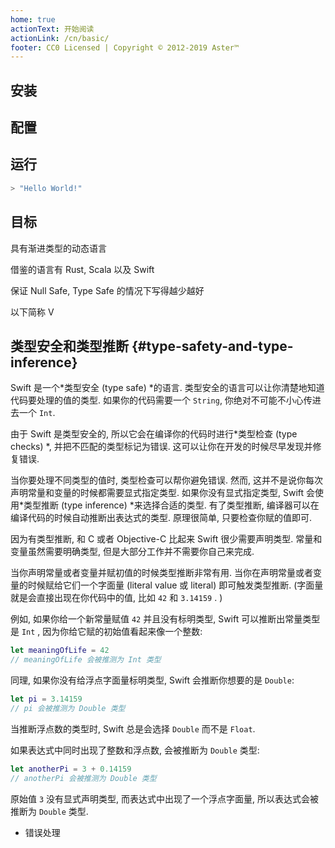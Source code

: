 ```yaml
---
home: true
actionText: 开始阅读
actionLink: /cn/basic/
footer: CC0 Licensed | Copyright © 2012-2019 Aster™
---
```


## 安装


## 配置


## 运行

```rust
> "Hello World!"
```

## 目标

具有渐进类型的动态语言

借鉴的语言有 Rust, Scala 以及 Swift

保证 Null Safe, Type Safe 的情况下写得越少越好

以下简称 V

## 类型安全和类型推断 {#type-safety-and-type-inference}

Swift 是一个*类型安全 (type safe) *的语言. 类型安全的语言可以让你清楚地知道代码要处理的值的类型. 如果你的代码需要一个 `String`, 你绝对不可能不小心传进去一个 `Int`.

由于 Swift 是类型安全的, 所以它会在编译你的代码时进行*类型检查 (type checks) *, 并把不匹配的类型标记为错误. 这可以让你在开发的时候尽早发现并修复错误.

当你要处理不同类型的值时, 类型检查可以帮你避免错误. 然而, 这并不是说你每次声明常量和变量的时候都需要显式指定类型. 如果你没有显式指定类型, Swift 会使用*类型推断 (type inference) *来选择合适的类型. 有了类型推断, 编译器可以在编译代码的时候自动推断出表达式的类型. 原理很简单, 只要检查你赋的值即可.

因为有类型推断, 和 C 或者 Objective-C 比起来 Swift 很少需要声明类型. 常量和变量虽然需要明确类型, 但是大部分工作并不需要你自己来完成.

当你声明常量或者变量并赋初值的时候类型推断非常有用. 当你在声明常量或者变量的时候赋给它们一个字面量 (literal value 或 literal) 即可触发类型推断.  (字面量就是会直接出现在你代码中的值, 比如 `42` 和 `3.14159` . )

例如, 如果你给一个新常量赋值 `42` 并且没有标明类型, Swift 可以推断出常量类型是 `Int` , 因为你给它赋的初始值看起来像一个整数:

```swift
let meaningOfLife = 42
// meaningOfLife 会被推测为 Int 类型
```

同理, 如果你没有给浮点字面量标明类型, Swift 会推断你想要的是 `Double`:

```swift
let pi = 3.14159
// pi 会被推测为 Double 类型
```

当推断浮点数的类型时, Swift 总是会选择 `Double` 而不是 `Float`.

如果表达式中同时出现了整数和浮点数, 会被推断为 `Double` 类型:

```swift
let anotherPi = 3 + 0.14159
// anotherPi 会被推测为 Double 类型
```

原始值 `3` 没有显式声明类型, 而表达式中出现了一个浮点字面量, 所以表达式会被推断为 `Double` 类型.



- 错误处理



